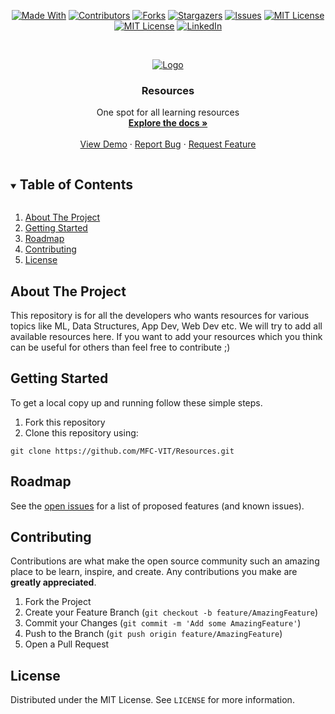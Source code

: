 <!--
*** Thanks for checking out the README-Template. If you have a suggestion
*** that would make this better, please fork the repo and create a pull request
*** or simply open an issue with the tag "enhancement".
*** Thanks again! Now go create something AMAZING! :D
***
***
***
*** To avoid retyping too much info. Do a search and replace for the following:
*** github_username, repo_name, twitter_handle, email, project_title, project_description
-->

<!-- PROJECT SHIELDS -->
<!--
*** I'm using markdown "reference style" links for readability.
*** Reference links are enclosed in brackets [ ] instead of parentheses ( ).
*** See the bottom of this document for the declaration of the reference variables
*** for contributors-url, forks-url, etc. This is an optional, concise syntax you may use.
*** https://www.markdownguide.org/basic-syntax/#reference-style-links
-->
<span style="display:block;text-align:center">

[![Made With][made-with-shield]][made-with-url]
[![Contributors][contributors-shield]][contributors-url]
[![Forks][forks-shield]][forks-url]
[![Stargazers][stars-shield]][stars-url]
[![Issues][issues-shield]][issues-url]
[![MIT License][license-shield]][license-url]
[![MIT License][license-shield]][license-url]
[![LinkedIn][linkedin-shield]][linkedin-url]

</span>

<!-- PROJECT LOGO -->
<br />
<p align="center">
  <a href="https://github.com/th3c0d3br34ker/repo_name">
    <img src="https://user-images.githubusercontent.com/59278577/107159556-dc8b1980-69b6-11eb-80d3-e4ba41546ae5.png" alt="Logo">
  </a>

  <h3 align="center">Resources</h3>

  <p align="center">
    One spot for all learning resources
    <br />
    <a href="https://github.com/MFC-VIT/Resources"><strong>Explore the docs »</strong></a>
    <br />
    <br />
    <a href="https://github.com/MFC-VIT/Resources">View Demo</a>
    ·
    <a href="https://github.com/MFC-VIT/Resources/issues">Report Bug</a>
    ·
    <a href="https://github.com/MFC-VIT/Resources/issues">Request Feature</a>
  </p>
</p>

<!-- TABLE OF CONTENTS -->
<details open="open">
  <summary><h2 style="display: inline-block">Table of Contents</h2></summary>
  <ol>
    <li>
      <a href="#about-the-project">About The Project</a>
    </li>
    <li>
      <a href="#getting-started">Getting Started</a>
    </li>
    <li><a href="#roadmap">Roadmap</a></li>
    <li><a href="#contributing">Contributing</a></li>
    <li><a href="#license">License</a></li>
  </ol>
</details>

<!-- ABOUT THE PROJECT -->

## About The Project

This repository is for all the developers who wants resources for various topics like ML, Data Structures, App Dev, Web Dev etc. We will try to add all available resources here. If you want to add your resources which you think can be useful for others than feel free to contribute ;)

<!-- GETTING STARTED -->

## Getting Started

To get a local copy up and running follow these simple steps.

1. Fork this repository
2. Clone this repository using: 
 ```
 git clone https://github.com/MFC-VIT/Resources.git
 ```

## Roadmap

See the [open issues](https://github.com/MFC-VIT/Resources/issues) for a list of proposed features (and known issues).

<!-- CONTRIBUTING -->

## Contributing

Contributions are what make the open source community such an amazing place to be learn, inspire, and create. Any contributions you make are **greatly appreciated**.

1. Fork the Project
2. Create your Feature Branch (`git checkout -b feature/AmazingFeature`)
3. Commit your Changes (`git commit -m 'Add some AmazingFeature'`)
4. Push to the Branch (`git push origin feature/AmazingFeature`)
5. Open a Pull Request

<!-- LICENSE -->

## License

Distributed under the MIT License. See `LICENSE` for more information.

<!-- MARKDOWN LINKS & IMAGES -->
<!-- https://www.markdownguide.org/basic-syntax/#reference-style-links -->

[contributors-shield]: https://img.shields.io/github/contributors/MFC-VIT/Resources.svg?style=for-the-badge
[contributors-url]: https://github.com/MFC-VIT/Resources/graphs/contributors
[forks-shield]: https://img.shields.io/github/forks/MFC-VIT/Resources.svg?style=for-the-badge
[forks-url]: https://github.com/MFC-VIT/Resources/network/members
[stars-shield]: https://img.shields.io/github/stars/MFC-VIT/Resources.svg?style=for-the-badge
[stars-url]: https://github.com/MFC-VIT/Resources/stargazers
[issues-shield]: https://img.shields.io/github/issues/MFC-VIT/Resources.svg?style=for-the-badge
[issues-url]: https://github.com/MFC-VIT/Resources/issues
[license-shield]: https://img.shields.io/github/license/MFC-VIT/Resources.svg?style=for-the-badge
[license-url]: https://github.com/MFC-VIT/Resources/blob/master/LICENSE.txt
[made-with-shield]: https://img.shields.io/github/languages/top/MFC-VIT/Resources?style=for-the-badge
[made-with-url]: https://shields.io/github/languages/top/MFC-VIT/Resources.svg?style-for-the-badge
[linkedin-shield]: https://img.shields.io/badge/-LinkedIn-black.svg?style=for-the-badge&logo=linkedin&colorB=555
[linkedin-url]: https://www.linkedin.com/company/mozilla-firefox-club-vit/mycompany/
[product-screenshot]: images/screenshot.png
